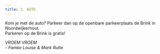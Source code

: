 ```yaml
---
title: 2. AUTO
---
```

Kom je met de auto? Parkeer dan op de openbare parkeerplaats de Brink in Noordwijkerhout. \
Parkeren op de Brink is gratis!

*VROEM VROEM* \
*\- Famke Louise & Mark Rutte*